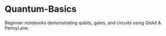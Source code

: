 # Quantum-Basics
Beginner notebooks demonstrating qubits, gates, and circuits using Qiskit &amp; PennyLane.

